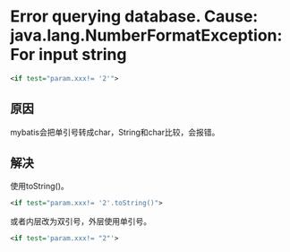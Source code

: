 # Error querying database. Cause: java.lang.NumberFormatException: For input string

```xml
<if test="param.xxx!= '2'">
```

## 原因

mybatis会把单引号转成char，String和char比较，会报错。

## 解决

使用toString()。

```xml
<if test="param.xxx!= '2'.toString()">
```

或者内层改为双引号，外层使用单引号。

```xml
<if test='param.xxx!= "2"'>
```
